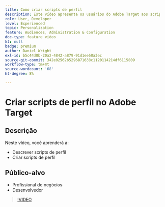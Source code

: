 ```yaml
---
title: Como criar scripts de perfil
description: Este vídeo apresenta os usuários do Adobe Target aos scripts de perfil. Assista a este vídeo se você tiver experiência com o Adobe Target e quiser saber mais sobre as noções básicas do uso de scripts de perfil para executar direcionamento mais especializado ou criação de público-alvo.
role: User, Developer
level: Experienced
topic: Personalization
feature: Audiences, Administration & Configuration
doc-type: feature video
kt: null
badge: premium
author: Daniel Wright
exl-id: b5c44d8b-20a2-4842-a879-91d1ee68a3ec
source-git-commit: 342e02562b5296871638c1120114214df6115809
workflow-type: tm+mt
source-wordcount: '68'
ht-degree: 8%

---
```


# Criar scripts de perfil no Adobe Target

## Descrição

Neste vídeo, você aprenderá a:

* Descrever scripts de perfil
* Criar scripts de perfil

## Público-alvo

* Profissional de negócios
* Desenvolvedor

>[!VIDEO](https://video.tv.adobe.com/v/17394/?quality=12)
